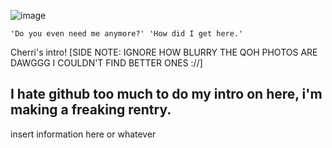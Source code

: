 ![image](https://github.com/user-attachments/assets/8ab83552-a87a-43fe-a5c8-335e41a9f144)

	'Do you even need me anymore?' 'How did I get here.'


 Cherri's intro! [SIDE NOTE: IGNORE HOW BLURRY THE QOH PHOTOS ARE DAWGGG I COULDN'T FIND BETTER ONES ://]
 
I hate github too much to do my intro on here, i'm making a freaking rentry.
-----------------------------------------------------------------------------
insert information here or whatever
